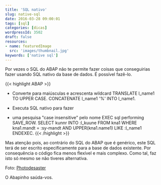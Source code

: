 ```yaml
---
title: 'SQL nativo'
slug: native-sql
date: 2016-03-28 09:00:01
tags: [sql]
categories: [dicas]
wordpressId: 3502
draft: false
resources:
- name: featuredImage
  src: 'images/thumbnail.jpg'
keywords: ['native sql']
---
```

Por vezes o SQL do ABAP não te permite fazer coisas que conseguirias fazer usando SQL nativo da base de dados. É possível fazê-lo.


{{< highlight ABAP >}}
* Converte para maiúsculas e acrescenta wildcard
  TRANSLATE l_name1 TO UPPER CASE.
  CONCATENATE l_name1 '%' INTO l_name1.

* Executa SQL nativo para fazer
* uma pesquisa "case insensitive" pelo nome
  EXEC sql performing SAVE_ROW.
    SELECT kunnr
           INTO :l_kuune
           FROM kna1
           WHERE kna1.mandt        =    :sy-mandt
           AND   UPPER(kna1.name1) LIKE :l_name1
  ENDEXEC.
{{< /highlight >}}

Mas atenção pois, ao contrário do SQL do ABAP que é genérico, este SQL terá de ser escrito especificamente para a base de dados existente. Por consequência o código fica menos flexível e mais complexo. Como tal, faz isto só mesmo se não tiveres alternativa.

Foto: [Photodesaster][1]

O Abapinho saúda-vos.

   [1]: https://www.flickr.com/photos/photodesaster/14417565779/
